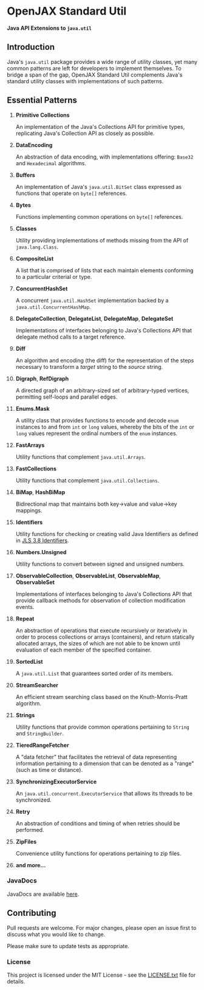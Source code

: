 # OpenJAX Standard Util

**Java API Extensions to `java.util`**

## Introduction

Java's `java.util` package provides a wide range of utility classes, yet many common patterns are left for developers to implement themselves. To bridge a span of the gap, OpenJAX Standard Util complements Java's standard utility classes with implementations of such patterns.

## Essential Patterns

1. **Primitive Collections**

    An implementation of the Java's Collections API for primitive types, replicating Java's Collection API as closely as possible.

2. **DataEncoding**

    An abstraction of data encoding, with implementations offering: `Base32` and `Hexadecimal` algorithms.

3. **Buffers**

    An implementation of Java's `java.util.BitSet` class expressed as functions that operate on `byte[]` references.

4. **Bytes**

    Functions implementing common operations on `byte[]` references.

5. **Classes**

    Utility providing implementations of methods missing from the API of `java.lang.Class`.

6. **CompositeList**

    A list that is comprised of lists that each maintain elements conforming to a particular criterial or type.

7. **ConcurrentHashSet**

    A concurrent `java.util.HashSet` implementation backed by a `java.util.ConcurrentHashMap`.

8. **DelegateCollection**, **DelegateList**, **DelegateMap**, **DelegateSet**

    Implementations of interfaces belonging to Java's Collections API that delegate method calls to a target reference.

9. **Diff**

    An algorithm and encoding (the diff) for the representation of the steps necessary to transform a _target_ string to the _source_ string.

10. **Digraph**, **RefDigraph**

    A directed graph of an arbitrary-sized set of arbitrary-typed vertices, permitting self-loops and parallel edges.

11. **Enums.Mask**

    A utility class that provides functions to encode and decode `enum` instances to and from `int` or `long` values, whereby the bits of the `int` or `long` values represent the ordinal numbers of the `enum` instances.

12. **FastArrays**

    Utility functions that complement `java.util.Arrays`.

13. **FastCollections**

    Utility functions that complement `java.util.Collections`.

14. **BiMap**, **HashBiMap**

    Bidirectional map that maintains both key-&gt;value and value-&gt;key mappings.

15. **Identifiers**

    Utility functions for checking or creating valid Java Identifiers as defined in <a href="https://docs.oracle.com/javase/specs/jls/se7/html/jls-3.html#jls-3.8">JLS 3.8 Identifiers</a>.

16. **Numbers.Unsigned**

    Utility functions to convert between signed and unsigned numbers.

17. **ObservableCollection**, **ObservableList**, **ObservableMap**, **ObservableSet**

    Implementations of interfaces belonging to Java's Collections API that provide callback methods for observation of collection modification events.

18. **Repeat**

    An abstraction of operations that execute recursively or iteratively in order to process collections or arrays (containers), and return statically allocated arrays, the sizes of which are not able to be known until evaluation of each member of the specified container.

19. **SortedList**

    A `java.util.List` that guarantees sorted order of its members.

20. **StreamSearcher**

    An efficient stream searching class based on the Knuth-Morris-Pratt algorithm.

21. **Strings**

    Utility functions that provide common operations pertaining to `String` and `StringBuilder`.

22. **TieredRangeFetcher**

    A "data fetcher" that facilitates the retrieval of data representing information pertaining to a dimension that can be denoted as a "range" (such as time or distance).

23. **SynchronizingExecutorService**

    An `java.util.concurrent.ExecutorService` that allows its threads to be synchronized.

24. **Retry**

    An abstraction of conditions and timing of when retries should be performed.

25. **ZipFiles**

    Convenience utility functions for operations pertaining to zip files.

26. **and more...**

### JavaDocs

JavaDocs are available [here](https://standard.openjax.org/util/apidocs/).

## Contributing

Pull requests are welcome. For major changes, please open an issue first to discuss what you would like to change.

Please make sure to update tests as appropriate.

### License

This project is licensed under the MIT License - see the [LICENSE.txt](LICENSE.txt) file for details.